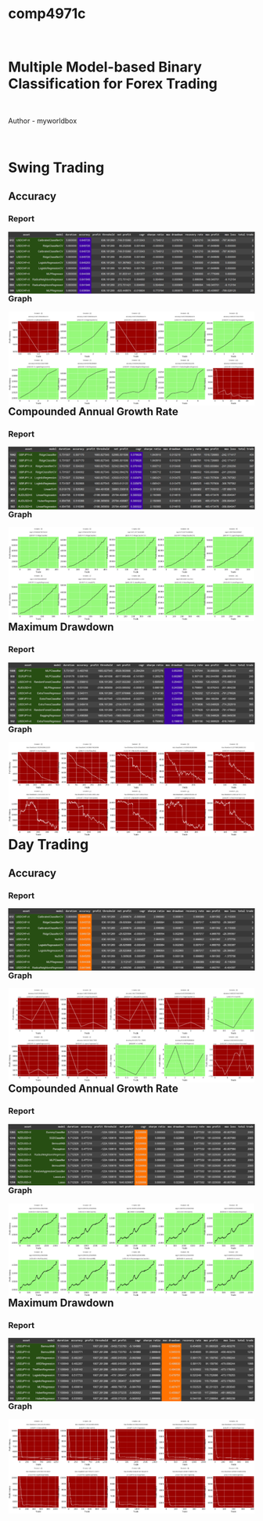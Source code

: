 # comp4971c

<br/>

# Multiple Model-based Binary Classification for Forex Trading

<br/>

Author - myworldbox

<br/>

# Swing Trading

## Accuracy

### Report
<img src="./image/swing_trading/swing_accuracy_report.png" align="left">

### Graph
<img src="./image/swing_trading/swing_accuracy_graph.png" align="left">

## Compounded Annual Growth Rate

### Report
<img src="./image/swing_trading/swing_cagr_report.png" align="left">

### Graph
<img src="./image/swing_trading/swing_cagr_graph.png" align="left">

## Maximum Drawdown

### Report
<img src="./image/swing_trading/swing_mdd_report.png" align="left">

### Graph
<img src="./image/swing_trading/swing_mdd_graph.png" align="left">

# Day Trading

## Accuracy

### Report
<img src="./image/day_trading/day_accuracy_report.png" align="left">

### Graph
<img src="./image/day_trading/day_accuracy_graph.png" align="left">

## Compounded Annual Growth Rate

### Report
<img src="./image/day_trading/day_cagr_report.png" align="left">

### Graph
<img src="./image/day_trading/day_cagr_graph.png" align="left">

## Maximum Drawdown

### Report
<img src="./image/day_trading/day_mdd_report.png" align="left">

### Graph
<img src="./image/day_trading/day_mdd_graph.png" align="left">